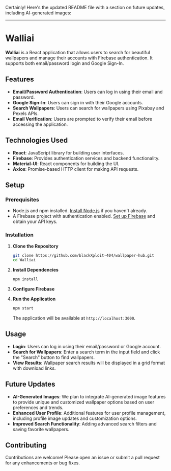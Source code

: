 Certainly! Here's the updated README file with a section on future updates, including AI-generated images:

---

# Walliai

**Walliai** is a React application that allows users to search for beautiful wallpapers and manage their accounts with Firebase authentication. It supports both email/password login and Google Sign-In.

## Features

- **Email/Password Authentication**: Users can log in using their email and password.
- **Google Sign-In**: Users can sign in with their Google accounts.
- **Search Wallpapers**: Users can search for wallpapers using Pixabay and Pexels APIs.
- **Email Verification**: Users are prompted to verify their email before accessing the application.

## Technologies Used

- **React**: JavaScript library for building user interfaces.
- **Firebase**: Provides authentication services and backend functionality.
- **Material-UI**: React components for building the UI.
- **Axios**: Promise-based HTTP client for making API requests.

## Setup

### Prerequisites

- Node.js and npm installed. [Install Node.js](https://nodejs.org/) if you haven't already.
- A Firebase project with authentication enabled. [Set up Firebase](https://firebase.google.com/) and obtain your API keys.

### Installation

1. **Clone the Repository**

    ```bash
    git clone https://github.com/blackXploit-404/wallpaper-hub.git
    cd Walliai
    ```

2. **Install Dependencies**

    ```bash
    npm install
    ```

3. **Configure Firebase**

4. **Run the Application**

    ```bash
    npm start
    ```

    The application will be available at `http://localhost:3000`.

## Usage

- **Login**: Users can log in using their email/password or Google account.
- **Search for Wallpapers**: Enter a search term in the input field and click the "Search" button to find wallpapers.
- **View Results**: Wallpaper search results will be displayed in a grid format with download links.

## Future Updates

- **AI-Generated Images**: We plan to integrate AI-generated image features to provide unique and customized wallpaper options based on user preferences and trends.
- **Enhanced User Profile**: Additional features for user profile management, including profile image updates and customization options.
- **Improved Search Functionality**: Adding advanced search filters and saving favorite wallpapers.

## Contributing

Contributions are welcome! Please open an issue or submit a pull request for any enhancements or bug fixes.

